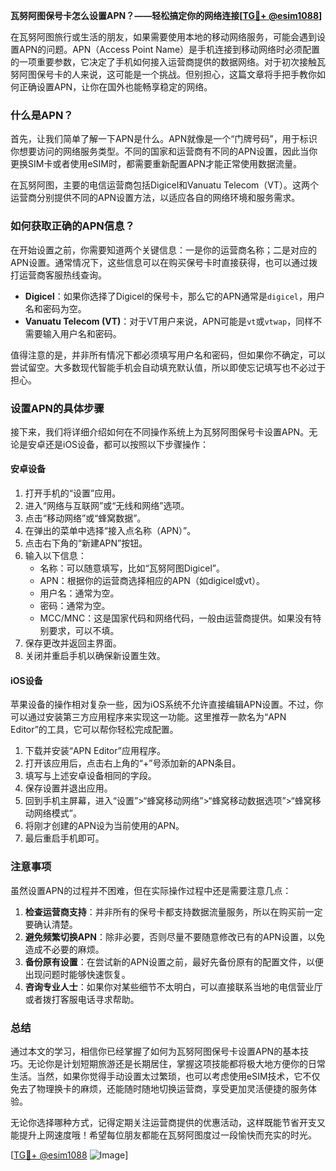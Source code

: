 **瓦努阿图保号卡怎么设置APN？——轻松搞定你的网络连接[[TG💪+ @esim1088](https://t.me/s/esim1088)]**

在瓦努阿图旅行或生活的朋友，如果需要使用本地的移动网络服务，可能会遇到设置APN的问题。APN（Access Point Name）是手机连接到移动网络时必须配置的一项重要参数，它决定了手机如何接入运营商提供的数据网络。对于初次接触瓦努阿图保号卡的人来说，这可能是一个挑战。但别担心，这篇文章将手把手教你如何正确设置APN，让你在国外也能畅享稳定的网络。

### 什么是APN？

首先，让我们简单了解一下APN是什么。APN就像是一个“门牌号码”，用于标识你想要访问的网络服务类型。不同的国家和运营商有不同的APN设置，因此当你更换SIM卡或者使用eSIM时，都需要重新配置APN才能正常使用数据流量。

在瓦努阿图，主要的电信运营商包括Digicel和Vanuatu Telecom（VT）。这两个运营商分别提供不同的APN设置方法，以适应各自的网络环境和服务需求。

### 如何获取正确的APN信息？

在开始设置之前，你需要知道两个关键信息：一是你的运营商名称；二是对应的APN设置。通常情况下，这些信息可以在购买保号卡时直接获得，也可以通过拨打运营商客服热线查询。

- **Digicel**：如果你选择了Digicel的保号卡，那么它的APN通常是`digicel`，用户名和密码为空。
- **Vanuatu Telecom (VT)**：对于VT用户来说，APN可能是`vt`或`vtwap`，同样不需要输入用户名和密码。

值得注意的是，并非所有情况下都必须填写用户名和密码，但如果你不确定，可以尝试留空。大多数现代智能手机会自动填充默认值，所以即使忘记填写也不必过于担心。

### 设置APN的具体步骤

接下来，我们将详细介绍如何在不同操作系统上为瓦努阿图保号卡设置APN。无论是安卓还是iOS设备，都可以按照以下步骤操作：

#### 安卓设备

1. 打开手机的“设置”应用。
2. 进入“网络与互联网”或“无线和网络”选项。
3. 点击“移动网络”或“蜂窝数据”。
4. 在弹出的菜单中选择“接入点名称（APN）”。
5. 点击右下角的“新建APN”按钮。
6. 输入以下信息：
   - 名称：可以随意填写，比如“瓦努阿图Digicel”。
   - APN：根据你的运营商选择相应的APN（如digicel或vt）。
   - 用户名：通常为空。
   - 密码：通常为空。
   - MCC/MNC：这是国家代码和网络代码，一般由运营商提供。如果没有特别要求，可以不填。
7. 保存更改并返回主界面。
8. 关闭并重启手机以确保新设置生效。

#### iOS设备

苹果设备的操作相对复杂一些，因为iOS系统不允许直接编辑APN设置。不过，你可以通过安装第三方应用程序来实现这一功能。这里推荐一款名为“APN Editor”的工具，它可以帮你轻松完成配置。

1. 下载并安装“APN Editor”应用程序。
2. 打开该应用后，点击右上角的“+”号添加新的APN条目。
3. 填写与上述安卓设备相同的字段。
4. 保存设置并退出应用。
5. 回到手机主屏幕，进入“设置”>“蜂窝移动网络”>“蜂窝移动数据选项”>“蜂窝移动网络模式”。
6. 将刚才创建的APN设为当前使用的APN。
7. 最后重启手机即可。

### 注意事项

虽然设置APN的过程并不困难，但在实际操作过程中还是需要注意几点：

1. **检查运营商支持**：并非所有的保号卡都支持数据流量服务，所以在购买前一定要确认清楚。
2. **避免频繁切换APN**：除非必要，否则尽量不要随意修改已有的APN设置，以免造成不必要的麻烦。
3. **备份原有设置**：在尝试新的APN设置之前，最好先备份原有的配置文件，以便出现问题时能够快速恢复。
4. **咨询专业人士**：如果你对某些细节不太明白，可以直接联系当地的电信营业厅或者拨打客服电话寻求帮助。

### 总结

通过本文的学习，相信你已经掌握了如何为瓦努阿图保号卡设置APN的基本技巧。无论你是计划短期旅游还是长期居住，掌握这项技能都将极大地方便你的日常生活。当然，如果你觉得手动设置太过繁琐，也可以考虑使用eSIM技术，它不仅免去了物理换卡的麻烦，还能随时随地切换运营商，享受更加灵活便捷的服务体验。

无论你选择哪种方式，记得定期关注运营商提供的优惠活动，这样既能节省开支又能提升上网速度哦！希望每位朋友都能在瓦努阿图度过一段愉快而充实的时光。

[[TG💪+ @esim1088](https://t.me/s/esim1088) ![Image](https://i.postimg.cc/4NQfJmqS/Snipaste-2025-05-13-00-14-12.png)]